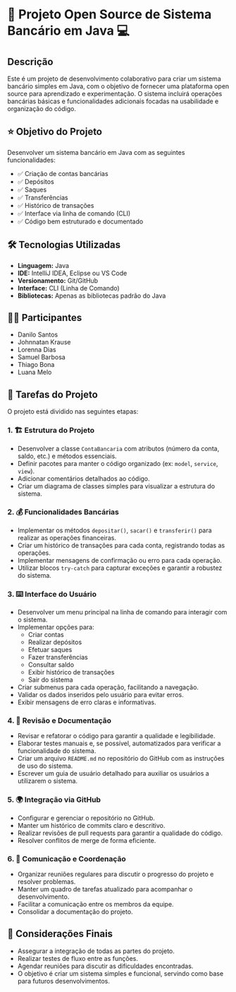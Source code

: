 # 🏦 Projeto Open Source de Sistema Bancário em Java 💻

## Descrição

Este é um projeto de desenvolvimento colaborativo para criar um sistema bancário simples em Java, com o objetivo de fornecer uma plataforma open source para aprendizado e experimentação. O sistema incluirá operações bancárias básicas e funcionalidades adicionais focadas na usabilidade e organização do código.

## ⭐ Objetivo do Projeto

Desenvolver um sistema bancário em Java com as seguintes funcionalidades:

*   ✅ Criação de contas bancárias
*   ✅ Depósitos
*   ✅ Saques
*   ✅ Transferências
*   ✅ Histórico de transações
*   ✅ Interface via linha de comando (CLI)
*   ✅ Código bem estruturado e documentado

## 🛠️ Tecnologias Utilizadas

*   **Linguagem:** Java
*   **IDE:** IntelliJ IDEA, Eclipse ou VS Code
*   **Versionamento:** Git/GitHub
*   **Interface:** CLI (Linha de Comando)
*   **Bibliotecas:** Apenas as bibliotecas padrão do Java

## 🧑‍💻 Participantes

*   Danilo Santos
*   Johnnatan Krause
*   Lorenna Dias
*   Samuel Barbosa
*   Thiago Bona
*   Luana Melo

## 🚀 Tarefas do Projeto

O projeto está dividido nas seguintes etapas:

### 1. 🏗️ Estrutura do Projeto

*   Desenvolver a classe `ContaBancaria` com atributos (número da conta, saldo, etc.) e métodos essenciais.
*   Definir pacotes para manter o código organizado (ex: `model`, `service`, `view`).
*   Adicionar comentários detalhados ao código.
*   Criar um diagrama de classes simples para visualizar a estrutura do sistema.

### 2. 💰 Funcionalidades Bancárias

*   Implementar os métodos `depositar()`, `sacar()` e `transferir()` para realizar as operações financeiras.
*   Criar um histórico de transações para cada conta, registrando todas as operações.
*   Implementar mensagens de confirmação ou erro para cada operação.
*   Utilizar blocos `try-catch` para capturar exceções e garantir a robustez do sistema.

### 3. ⌨️ Interface do Usuário

*   Desenvolver um menu principal na linha de comando para interagir com o sistema.
*   Implementar opções para:
    *   Criar contas
    *   Realizar depósitos
    *   Efetuar saques
    *   Fazer transferências
    *   Consultar saldo
    *   Exibir histórico de transações
    *   Sair do sistema
*   Criar submenus para cada operação, facilitando a navegação.
*   Validar os dados inseridos pelo usuário para evitar erros.
*   Exibir mensagens de erro claras e informativas.

### 4. 📝 Revisão e Documentação

*   Revisar e refatorar o código para garantir a qualidade e legibilidade.
*   Elaborar testes manuais e, se possível, automatizados para verificar a funcionalidade do sistema.
*   Criar um arquivo `README.md` no repositório do GitHub com as instruções de uso do sistema.
*   Escrever um guia de usuário detalhado para auxiliar os usuários a utilizarem o sistema.

### 5. 🌍 Integração via GitHub

*   Configurar e gerenciar o repositório no GitHub.
*   Manter um histórico de commits claro e descritivo.
*   Realizar revisões de pull requests para garantir a qualidade do código.
*   Resolver conflitos de merge de forma eficiente.

### 6. 💬 Comunicação e Coordenação

*   Organizar reuniões regulares para discutir o progresso do projeto e resolver problemas.
*   Manter um quadro de tarefas atualizado para acompanhar o desenvolvimento.
*   Facilitar a comunicação entre os membros da equipe.
*   Consolidar a documentação do projeto.

## 📌 Considerações Finais

*   Assegurar a integração de todas as partes do projeto.
*   Realizar testes de fluxo entre as funções.
*   Agendar reuniões para discutir as dificuldades encontradas.
*   O objetivo é criar um sistema simples e funcional, servindo como base para futuros desenvolvimentos.
